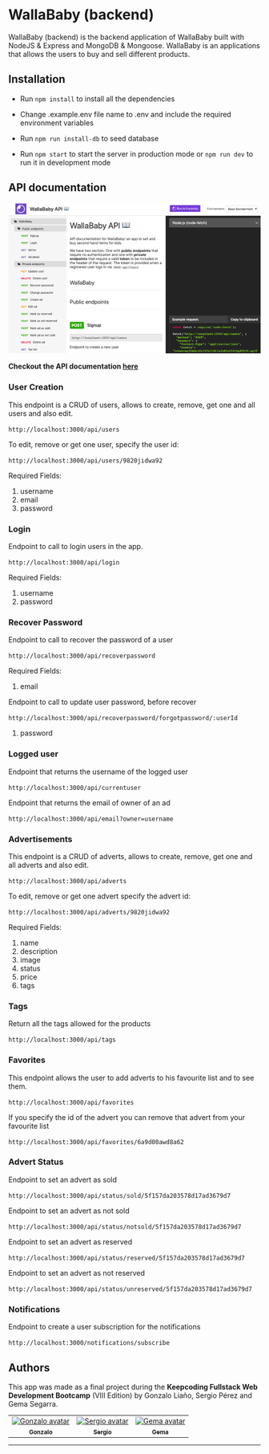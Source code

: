 # WallaBaby (backend)

WallaBaby (backend) is the backend application of WallaBaby built with NodeJS & Express and MongoDB & Mongoose. 
WallaBaby is an applications that allows the users to buy and sell different products.

## Installation

- Run `npm install` to install all the dependencies

- Change .example.env file name to .env and include the required environment variables

- Run `npm run install-db` to seed database

- Run `npm start` to start the server in production mode or `npm run dev` to run it in development mode



## API documentation

![api-insomnia](https://github.com/wallaclone/wallababy-front/blob/readme/readme-imgs/apidocu.png)

**Checkout the API documentation [here](http://instinctive-tub.surge.sh/)**

### User Creation
This endpoint is a CRUD of users, allows to create, remove, get one and all users and also edit.

`http://localhost:3000/api/users`

To edit, remove or get one user, specify the user id:

`http://localhost:3000/api/users/9820jidwa92`

Required Fields:

1. username
2. email
3. password

### Login
Endpoint to call to login users in the app.

`http://localhost:3000/api/login`

Required Fields:

1. username
2. password

### Recover Password
Endpoint to call to recover the password of a user

`http://localhost:3000/api/recoverpassword`

Required Fields:

1. email

Endpoint to call to update user password, before recover

`http://localhost:3000/api/recoverpassword/forgotpassword/:userId`

1. password 

### Logged user
Endpoint that returns the username of the logged user

`http://localhost:3000/api/currentuser`

Endpoint that returns the email of owner of an ad

`http://localhost:3000/api/email?owner=username`

### Advertisements
This endpoint is a CRUD of adverts, allows to create, remove, get one and all adverts and also edit.

`http://localhost:3000/api/adverts`

To edit, remove or get one advert specify the advert id:

`http://localhost:3000/api/adverts/9820jidwa92`

Required Fields:

1. name
2. description
3. image
4. status
5. price
6. tags

### Tags
Return all the tags allowed for the products

`http://localhost:3000/api/tags`

### Favorites
This endpoint allows the user to add adverts to his favourite list and to see them.

`http://localhost:3000/api/favorites`

If you specify the id of the advert you can remove that advert from your favourite list

`http://localhost:3000/api/favorites/6a9d00awd8a62`

### Advert Status
Endpoint to set an advert as sold

`http://localhost:3000/api/status/sold/5f157da203578d17ad3679d7`

Endpoint to set an advert as not sold

`http://localhost:3000/api/status/notsold/5f157da203578d17ad3679d7`

Endpoint to set an advert as reserved

`http://localhost:3000/api/status/reserved/5f157da203578d17ad3679d7`

Endpoint to set an advert as not reserved

`http://localhost:3000/api/status/unreserved/5f157da203578d17ad3679d7`

### Notifications
Endpoint to create a user subscription for the notifications

`http://localhost:3000/notifications/subscribe`


## Authors 

This app was made as a final project during the **Keepcoding Fullstack Web Development Bootcamp** (VIII Edition) by Gonzalo Liaño, Sergio Pérez and Gema Segarra.

<table>
<tr><td align="center"><a href="https://github.com/Gon99"><img src="https://avatars0.githubusercontent.com/u/43567070?v=4" width="100px;" alt="Gonzalo avatar"/><br/><sub><b>Gonzalo</b></sub></a><br/><a href="https://github.com/Gon99"></a>
<td align="center"><a href="https://github.com/SergyPC"><img src="https://avatars2.githubusercontent.com/u/57828810?v=4" width="100px;" alt="Sergio avatar"/><br/><sub><b>Sergio</b></sub></a><br/><a href="https://github.com/SergyPC">
<td align="center"><a href="https://github.com/gemasegarra"><img src="https://avatars2.githubusercontent.com/u/40056297?v=4" width="100px;" alt="Gema avatar"/><br/><sub><b>Gema</b></sub></a><br/><a href="https://github.com/gemasegarra"></a>
</a>
</table>

---

